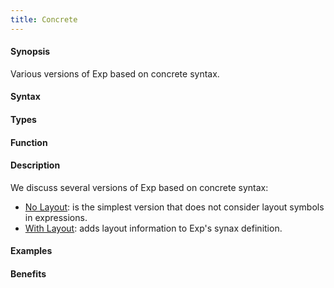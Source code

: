 ```yaml
---
title: Concrete
---
```


#### Synopsis

Various versions of Exp based on concrete syntax.

#### Syntax

#### Types

#### Function

#### Description

We discuss several versions of Exp based on concrete syntax:

*  [No Layout](/Recipes/Languages/Exp/Concrete/NoLayout): is the simplest version that does not consider layout symbols in expressions.
*  [With Layout](/Recipes/Languages/Exp/Concrete/WithLayout): adds layout information to Exp's synax definition.


#### Examples

#### Benefits


